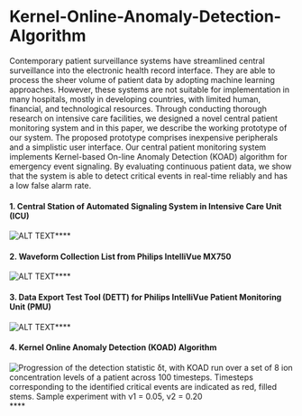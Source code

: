 # Kernel-Online-Anomaly-Detection-Algorithm
Contemporary patient surveillance systems have streamlined central surveillance into the electronic health record interface. They are able to process the sheer volume of patient data by adopting machine learning approaches. However, these systems are not suitable for implementation in many hospitals, mostly in developing countries, with limited human, financial, and technological resources. Through conducting thorough research on intensive care facilities, we designed a novel central patient monitoring system and in this paper, we describe the working prototype of our system. The proposed prototype comprises inexpensive peripherals and a simplistic user interface. Our central patient monitoring system implements Kernel-based On-line Anomaly Detection (KOAD) algorithm for emergency event signaling. By evaluating continuous patient data, we show that the system is able to detect critical events in real-time reliably and has a low false alarm rate.


#### 1. Central Station of Automated Signaling System in Intensive Care Unit (ICU)
  
![ALT TEXT](https://github.com/SaifurRR/Kernel-Online-Anomaly-Detection-Algorithm-ML/blob/main/import/1_Automated_Signaling_System_ICU_Central.png)****     


#### 2. Waveform Collection List from Philips IntelliVue MX750 
![ALT TEXT](https://github.com/SaifurRR/Kernel-Online-Anomaly-Detection-Algorithm-ML/blob/main/import/2_Waveforms_collected_from_Patient_Monitoring_Unit.png)****


#### 3. Data Export Test Tool (DETT) for Philips IntelliVue Patient Monitoring Unit (PMU)
 
![ALT TEXT](https://github.com/SaifurRR/Kernel-Online-Anomaly-Detection-Algorithm-ML/blob/main/import/3_Data_Extraction_Tool_Philips.png)****

#### 4. Kernel Online Anomaly Detection (KOAD) Algorithm 
 
![Progression of the detection statistic δt, with KOAD run over a
set of 8 ion concentration levels of a patient across 100 timesteps. Timesteps
corresponding to the identified critical events are indicated as red, filled stems.
Sample experiment with ν1 = 0.05, ν2 = 0.20](https://github.com/SaifurRR/Kernel-Online-Anomaly-Detection-Algorithm-ML/blob/main/import/4_Detection_Statistics_Koad_Algorithm.png)****
